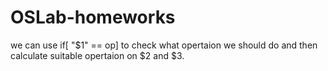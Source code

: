 # OSLab-homeworks
we can use if[ "$1" == op] to check what opertaion we should do and then calculate suitable opertaion on $2 and $3.

